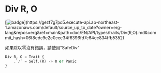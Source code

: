 # Div R, O

[![badge](https://img.shields.io/endpoint.svg?url=https%3A%2F%2Fgezf7g7pd5.execute-api.ap-northeast-1.amazonaws.com%2Fdefault%2Fsource_up_to_date%3Fowner%3Derg-lang%26repos%3Derg%26ref%3Dmain%26path%3Ddoc/EN/API/types/traits/Div(R,O).md%26commit_hash%3D06f8edc9e2c0cee34f6396fd7c64ec834ffb5352)](https://gezf7g7pd5.execute-api.ap-northeast-1.amazonaws.com/default/source_up_to_date?owner=erg-lang&repos=erg&ref=main&path=doc/EN/API/types/traits/Div(R,O).md&commit_hash=06f8edc9e2c0cee34f6396fd7c64ec834ffb5352)

如果除以零沒有錯誤，請使用"SafeDiv"

```python
Div R, O = Trait {
    .`/` = Self.(R) -> O or Panic
}
```
